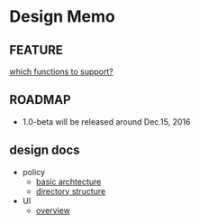 # Design Memo

## FEATURE

[which functions to support?](feature.md)

## ROADMAP

* 1.0-beta will be released around Dec.15, 2016

## design docs

* policy
    * [basic archtecture](design_archtecture.md)
    * [directory structure](design_directory_structure.md)
* UI
    * [overview](ui_overview.md)